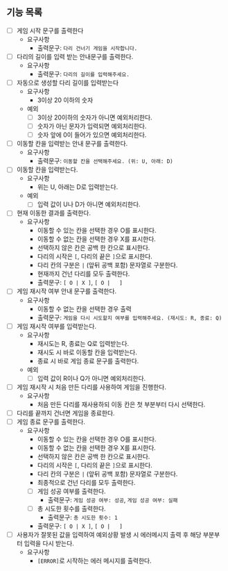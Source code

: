 ## 기능 목록

- [ ] 게임 시작 문구를 출력한다
  - 요구사항
    - 출력문구: `다리 건너기 게임을 시작합니다.`
- [ ] 다리의 길이를 입력 받는 안내문구를 출력한다.
  - 요구사항
    - 출력문구: `다리의 길이를 입력해주세요.`
- [ ] 자동으로 생성할 다리 길이를 입력받는다
  - 요구사항
    - 3이상 20 이하의 숫자
  - 예외
    - [ ] 3이상 20이하의 숫자가 아니면 예외처리한다.
    - [ ] 숫자가 아닌 문자가 입력되면 예외처리한다.
    - [ ] 숫자 앞에 0이 들어가 있으면 예외처리한다.
- [ ] 이동할 칸을 입력받는 안내 문구를 출력한다.
  - 요구사항
    - 출력문구: `이동할 칸을 선택해주세요. (위: U, 아래: D)`
- [ ] 이동할 칸을 입력받는다.
  - 요구사항
    - 위는 U, 아래는 D로 입력받는다.
  - 예외
    - [ ] 입력 값이 U나 D가 아니면 예외처리한다.
- [ ] 현재 이동한 결과를 출력한다.
  - 요구사항
    - 이동할 수 있는 칸을 선택한 경우 O를 표시한다.
    - 이동할 수 없는 칸을 선택한 경우 X를 표시한다.
    - 선택하지 않은 칸은 공백 한 칸으로 표시한다.
    - 다리의 시작은 `[`, 다리의 끝은 `]`으로 표시한다.
    - 다리 칸의 구분은 ` | ` (앞뒤 공백 포함) 문자열로 구분한다. 
    - 현재까지 건넌 다리를 모두 출력한다.
    - 출력문구: `[ O | X ]`, `[ O |   ]`
- [ ] 게임 재시작 여부 안내 문구를 출력한다.
  - 요구사항
    - 이동할 수 없는 칸을 선택한 경우 출력
    - 출력문구: `게임을 다시 시도할지 여부를 입력해주세요. (재시도: R, 종료: Q)`
- [ ] 게임 재시작 여부를 입력받는다.
  - 요구사항
    - 재시도는 R, 종료는 Q로 입력받는다.
    - 재시도 시 바로 이동할 칸을 입력받는다.
    - 종료 시 바로 게임 종료 문구를 출력한다.
  - 예외
    - [ ] 입력 값이 R이나 Q가 아니면 예외처리한다.
- [ ] 게임 재시작 시 처음 만든 다리를 사용하여 게임을 진행한다.
  - 요구사항
    - 처음 만든 다리를 재사용하되 이동 칸은 첫 부분부터 다시 선택한다.
- [ ] 다리를 끝까지 건너면 게임을 종료한다.
- [ ] 게임 종료 문구를 출력한다.
  - 요구사항
    - 이동할 수 있는 칸을 선택한 경우 O를 표시한다.
    - 이동할 수 없는 칸을 선택한 경우 X를 표시한다.
    - 선택하지 않은 칸은 공백 한 칸으로 표시한다.
    - 다리의 시작은 `[`, 다리의 끝은 `]`으로 표시한다.
    - 다리 칸의 구분은 ` | ` (앞뒤 공백 포함) 문자열로 구분한다.
    - 최종적으로 건넌 다리를 모두 출력한다.
    - [ ] 게임 성공 여부를 출력한다.
      - 출력문구: `게임 성공 여부: 성공`, `게임 성공 여부: 실패`
    - [ ] 총 시도한 횟수를 출력한다.
      - 출력문구: `총 시도한 횟수: 1`
    - 출력문구: `[ O | X ]`, `[ O |   ]`
- [ ] 사용자가 잘못된 값을 입력하여 예외상황 발생 시 에러메시지 출력 후 해당 부분부터 입력을 다시 받는다.
  - 요구사항
    - `[ERROR]`로 시작하는 에러 메시지를 출력한다.